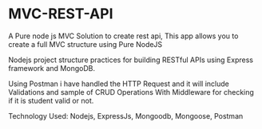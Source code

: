 # MVC-REST-API
A Pure node js MVC Solution to create rest api, This app allows you to create a full MVC structure using Pure NodeJS

Nodejs project structure practices for building RESTful APIs using Express framework and MongoDB.

Using Postman i have handled the HTTP Request and it will include Validations and sample of CRUD Operations With Middleware for checking if it is student valid or not.

Technology Used: Nodejs, ExpressJs, Mongoodb, Mongoose, Postman 
